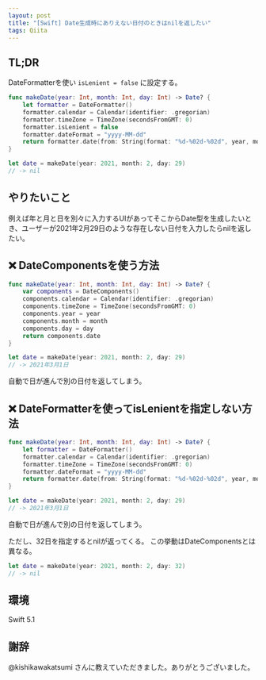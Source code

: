 ```yaml
---
layout: post
title: "[Swift] Date生成時にありえない日付のときはnilを返したい"
tags: Qiita
---
```





## TL;DR

DateFormatterを使い `isLenient = false` に設定する。

```swift
func makeDate(year: Int, month: Int, day: Int) -> Date? {
    let formatter = DateFormatter()
    formatter.calendar = Calendar(identifier: .gregorian)
    formatter.timeZone = TimeZone(secondsFromGMT: 0)
    formatter.isLenient = false
    formatter.dateFormat = "yyyy-MM-dd"
    return formatter.date(from: String(format: "%d-%02d-%02d", year, month, day))
}

let date = makeDate(year: 2021, month: 2, day: 29)
// -> nil
```


## やりたいこと

例えば年と月と日を別々に入力するUIがあってそこからDate型を生成したいとき、ユーザーが2021年2月29日のような存在しない日付を入力したらnilを返したい。


## ❌ DateComponentsを使う方法

```swift
func makeDate(year: Int, month: Int, day: Int) -> Date? {
    var components = DateComponents()
    components.calendar = Calendar(identifier: .gregorian)
    components.timeZone = TimeZone(secondsFromGMT: 0)
    components.year = year
    components.month = month
    components.day = day
    return components.date
}

let date = makeDate(year: 2021, month: 2, day: 29)
// -> 2021年3月1日
```

自動で日が進んで別の日付を返してしまう。


## ❌ DateFormatterを使ってisLenientを指定しない方法

```swift
func makeDate(year: Int, month: Int, day: Int) -> Date? {
    let formatter = DateFormatter()
    formatter.calendar = Calendar(identifier: .gregorian)
    formatter.timeZone = TimeZone(secondsFromGMT: 0)
    formatter.dateFormat = "yyyy-MM-dd"
    return formatter.date(from: String(format: "%d-%02d-%02d", year, month, day))
}

let date = makeDate(year: 2021, month: 2, day: 29)
// -> 2021年3月1日
```

自動で日が進んで別の日付を返してしまう。

ただし、32日を指定するとnilが返ってくる。
この挙動はDateComponentsとは異なる。


```swift
let date = makeDate(year: 2021, month: 2, day: 32)
// -> nil
```


## 環境

Swift 5.1


## 謝辞

@kishikawakatsumi さんに教えていただきました。ありがとうございました。
